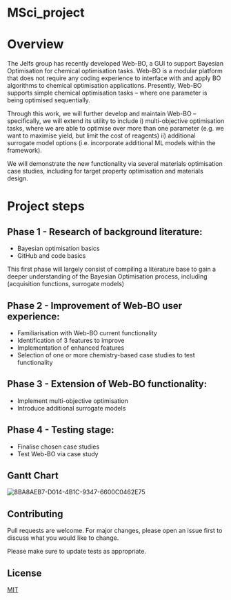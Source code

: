 # MSci_project

# Overview

The Jelfs group has recently developed Web-BO, a GUI to support Bayesian Optimisation for chemical optimisation
tasks. Web-BO is a modular platform that does not require any coding experience to interface with and apply BO
algorithms to chemical optimisation applications. Presently, Web-BO supports simple chemical optimisation tasks
– where one parameter is being optimised sequentially.

Through this work, we will further develop and maintain Web-BO – specifically, we will extend its utility to include i) multi-objective optimisation tasks, where we are able to optimise over more than one parameter (e.g. we want to maximise yield, but limit the cost of reagents) ii) additional surrogate model options (i.e. incorporate additional ML models within the framework). 

We will demonstrate the new functionality via several materials optimisation case studies, including for target property optimisation and materials design.

# Project steps
## Phase 1 - Research of background literature:
   * Bayesian optimisation basics
   * GitHub and code basics

This first phase will largely consist of compiling a literature base to gain a deeper understanding of the  Bayesian Optimisation process, including (acquisition functions, surrogate models)
## Phase 2 - Improvement of Web-BO user experience:
   * Familiarisation with Web-BO current functionality
   * Identification of 3 features to improve
   * Implementation of enhanced features
   * Selection of one or more chemistry-based case studies to test functionality
     
## Phase 3 - Extension of Web-BO functionality:
   * Implement multi-objective optimisation
   * Introduce additional surrogate models


## Phase 4 - Testing stage:
   * Finalise chosen case studies
   * Test Web-BO via case study



## Gantt Chart

![8BA8AEB7-D014-4B1C-9347-6600C0462E75](https://github.com/user-attachments/assets/9b85a61e-a444-4897-8f0e-ddc64d51118e)


## Contributing

Pull requests are welcome. For major changes, please open an issue first
to discuss what you would like to change.

Please make sure to update tests as appropriate.

## License

[MIT](https://choosealicense.com/licenses/mit/)
